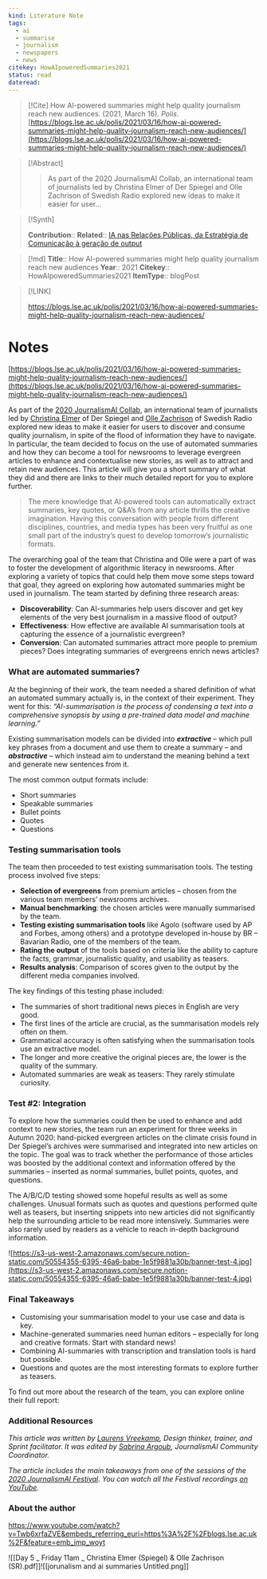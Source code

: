 ```yaml
---
kind: Literature Note
tags:
  - ai
  - summarise
  - journalism
  - newspapers
  - news
citekey: HowAIpoweredSummaries2021
status: read
dateread:
---
```


> [!Cite]
> How AI-powered summaries might help quality journalism reach new audiences. (2021, March 16). _Polis_. [https://blogs.lse.ac.uk/polis/2021/03/16/how-ai-powered-summaries-might-help-quality-journalism-reach-new-audiences/](https://blogs.lse.ac.uk/polis/2021/03/16/how-ai-powered-summaries-might-help-quality-journalism-reach-new-audiences/)

> [!Abstract]
> > As part of the 2020 JournalismAI Collab, an international team of journalists led by Christina Elmer of Der Spiegel and Olle Zachrison of Swedish Radio explored new ideas to make it easier for user…
> 

>[!Synth]
> 
>**Contribution**::
>**Related**:: [IA nas Relações Públicas, da Estratégia de Comunicação à geração de output](IA%20nas%20Relações%20Públicas,%20da%20Estratégia%20de%20Comunicação%20à%20geração%20de%20output.md)

>[!md]
> **Title**:: How AI-powered summaries might help quality journalism reach new audiences
> **Year**:: 2021
> **Citekey**:: HowAIpoweredSummaries2021
> **ItemType**:: blogPost

> [!LINK]
>
> <https://blogs.lse.ac.uk/polis/2021/03/16/how-ai-powered-summaries-might-help-quality-journalism-reach-new-audiences/>
>

# Notes

[https://blogs.lse.ac.uk/polis/2021/03/16/how-ai-powered-summaries-might-help-quality-journalism-reach-new-audiences/](https://blogs.lse.ac.uk/polis/2021/03/16/how-ai-powered-summaries-might-help-quality-journalism-reach-new-audiences/)

As part of the [2020 JournalismAI Collab](https://www.lse.ac.uk/media-and-communications/polis/JournalismAI/Collab), an international team of journalists led by [Christina Elmer](https://twitter.com/ChElm) of Der Spiegel and [Olle Zachrison](https://twitter.com/OlleZ) of Swedish Radio explored new ideas to make it easier for users to discover and consume quality journalism, in spite of the flood of information they have to navigate. In particular, the team decided to focus on the use of automated summaries and how they can become a tool for newsrooms to leverage evergreen articles to enhance and contextualise new stories, as well as to attract and retain new audiences. This article will give you a short summary of what they did and there are links to their much detailed report for you to explore further.

> The mere knowledge that AI-powered tools can automatically extract summaries, key quotes, or Q&A’s from any article thrills the creative imagination. Having this conversation with people from different disciplines, countries, and media types has been very fruitful as one small part of the industry’s quest to develop tomorrow’s journalistic formats.

The overarching goal of the team that Christina and Olle were a part of was to foster the development of algorithmic literacy in newsrooms. After exploring a variety of topics that could help them move some steps toward that goal, they agreed on exploring how automated summaries might be used in journalism. The team started by defining three research areas:

- **Discoverability**: Can AI-summaries help users discover and get key elements of the very best journalism in a massive flood of output?
- **Effectiveness**: How effective are available AI summarisation tools at capturing the essence of a journalistic evergreen?
- **Conversion**: Can automated summaries attract more people to premium pieces? Does integrating summaries of evergreens enrich news articles?

### **What are automated summaries?**

At the beginning of their work, the team needed a shared definition of what an automated summary actually is, in the context of their experiment. They went for this: _“AI-summarisation is the process of condensing a text into a comprehensive synopsis by using a pre-trained data model and machine learning.”_

Existing summarisation models can be divided into _**extractive**_ – which pull key phrases from a document and use them to create a summary – and _**abstractive**_ – which instead aim to understand the meaning behind a text and generate new sentences from it.

The most common output formats include:

- Short summaries
- Speakable summaries
- Bullet points
- Quotes
- Questions

  

### **Testing summarisation tools**

The team then proceeded to test existing summarisation tools. The testing process involved five steps:

- **Selection of evergreens** from premium articles – chosen from the various team members’ newsrooms archives.
- **Manual benchmarking**: the chosen articles were manually summarised by the team.
- **Testing existing summarisation tools** like Agolo (software used by AP and Forbes, among others) and a prototype developed in-house by BR – Bavarian Radio, one of the members of the team.
- **Rating the output** of the tools based on criteria like the ability to capture the facts, grammar, journalistic quality, and usability as teasers.
- **Results analysis**: Comparison of scores given to the output by the different media companies involved.

  

The key findings of this testing phase included:

- The summaries of short traditional news pieces in English are very good.
- The first lines of the article are crucial, as the summarisation models rely often on them.
- Grammatical accuracy is often satisfying when the summarisation tools use an extractive model.
- The longer and more creative the original pieces are, the lower is the quality of the summary.
- Automated summaries are weak as teasers: They rarely stimulate curiosity.

  

### **Test #2: Integration**

To explore how the summaries could then be used to enhance and add context to new stories, the team run an experiment for three weeks in Autumn 2020: hand-picked evergreen articles on the climate crisis found in Der Spiegel’s archives were summarised and integrated into new articles on the topic. The goal was to track whether the performance of those articles was boosted by the additional context and information offered by the summaries – inserted as normal summaries, bullet points, quotes, and questions.

The A/B/C/D testing showed some hopeful results as well as some challenges. Unusual formats such as quotes and questions performed quite well as teasers, but inserting snippets into new articles did not significantly help the surrounding article to be read more intensively. Summaries were also rarely used by readers as a vehicle to reach in-depth background information.

![https://s3-us-west-2.amazonaws.com/secure.notion-static.com/50554355-6395-46a6-babe-1e5f9881a30b/banner-test-4.jpg](https://s3-us-west-2.amazonaws.com/secure.notion-static.com/50554355-6395-46a6-babe-1e5f9881a30b/banner-test-4.jpg)
  

### **Final Takeaways**

- Customising your summarisation model to your use case and data is key.
- Machine-generated summaries need human editors – especially for long and creative formats. Start with standard news!
- Combining AI-summaries with transcription and translation tools is hard but possible.
- Questions and quotes are the most interesting formats to explore further as teasers.

To find out more about the research of the team, you can explore online their full report:

  

### **Additional Resources**

_This article was written by [Laurens Vreekamp](https://twitter.com/campodipace), Design thinker, trainer, and Sprint facilitator. It was edited by [Sabrina Argoub](https://twitter.com/SabrinaArgoub), JournalismAI Community Coordinator._

_The article includes the main takeaways from one of the sessions of the [2020 JournalismAI Festival](https://www.journalismaifestival.com/). You can watch all the Festival recordings [on YouTube](https://www.youtube.com/playlist?list=PLpX7D4XQefAB81NCosGyDyl6ts2RaOxH4)._

### About the author

https://www.youtube.com/watch?v=Twb6xrfaZVE&embeds_referring_euri=https%3A%2F%2Fblogs.lse.ac.uk%2F&feature=emb_imp_woyt

  

![[Day 5 _ Friday 11am _ Christina Elmer (Spiegel) & Olle Zachrison (SR).pdf]]![[jorunalism and ai summaries Untitled.png]]

